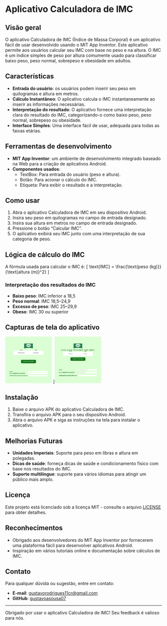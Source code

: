 # Aplicativo Calculadora de IMC

## Visão geral

O aplicativo Calculadora de IMC (Índice de Massa Corporal) é um aplicativo fácil de usar desenvolvido usando o MIT App Inventor. Este aplicativo permite aos usuários calcular seu IMC com base no peso e na altura. O IMC é um índice simples de peso por altura comumente usado para classificar baixo peso, peso normal, sobrepeso e obesidade em adultos.

## Características

- **Entrada do usuário**: os usuários podem inserir seu peso em quilogramas e altura em metros.
- **Cálculo Instantâneo**: O aplicativo calcula o IMC instantaneamente ao inserir as informações necessárias.
- **Interpretação do resultado**: O aplicativo fornece uma interpretação clara do resultado do IMC, categorizando-o como baixo peso, peso normal, sobrepeso ou obesidade.
- **Interface Simples**: Uma interface fácil de usar, adequada para todas as faixas etárias.

## Ferramentas de desenvolvimento

- **MIT App Inventor**: um ambiente de desenvolvimento integrado baseado na Web para a criação de aplicativos Android.
- **Componentes usados**:
   - TextBox: Para entrada do usuário (peso e altura).
   - Botão: Para acionar o cálculo do IMC.
   - Etiqueta: Para exibir o resultado e a interpretação.

## Como usar

1. Abra o aplicativo Calculadora de IMC em seu dispositivo Android.
2. Insira seu peso em quilogramas no campo de entrada designado.
3. Insira sua altura em metros no campo de entrada designado.
4. Pressione o botão “Calcular IMC”.
5. O aplicativo exibirá seu IMC junto com uma interpretação de sua categoria de peso.

## Lógica de cálculo do IMC

A fórmula usada para calcular o IMC é:
\[ \text{IMC} = \frac{\text{peso (kg)}}{\text{altura (m)}^2} \]

### Interpretação dos resultados do IMC

- **Baixo peso**: IMC inferior a 18,5
- **Peso normal**: IMC 18,5–24,9
- **Excesso de peso**: IMC 25–29,9
- **Obeso**: IMC 30 ou superior

## Capturas de tela do aplicativo

<p>
  <img src="img-1.jpeg" alt="imagem01" height="150" width="150">
  ]<img src="img-2.jpeg" alt="imagem02"  height="150" width="150">
</p>

## Instalação

1. Baixe o arquivo APK do aplicativo Calculadora de IMC.
2. Transfira o arquivo APK para o seu dispositivo Android.
3. Abra o arquivo APK e siga as instruções na tela para instalar o aplicativo.

## Melhorias Futuras

- **Unidades Imperiais**: Suporte para peso em libras e altura em polegadas.
- **Dicas de saúde**: forneça dicas de saúde e condicionamento físico com base nos resultados do IMC.
- **Suporte multilíngue**: suporte para vários idiomas para atingir um público mais amplo.

## Licença

Este projeto está licenciado sob a licença MIT - consulte o arquivo [LICENSE](LICENSE) para obter detalhes.

## Reconhecimentos

- Obrigado aos desenvolvedores do MIT App Inventor por fornecerem uma plataforma fácil para desenvolver aplicativos Android.
- Inspiração em vários tutoriais online e documentação sobre cálculos de IMC.

## Contato

Para qualquer dúvida ou sugestão, entre em contato:

- **E-mail**: gustavorodrigues11cr@gmail.com
- **GitHub**: [gustavoasousa07]((https://github.com/gustavosousa07))

---

Obrigado por usar o aplicativo Calculadora de IMC! Seu feedback é valioso para nós.
